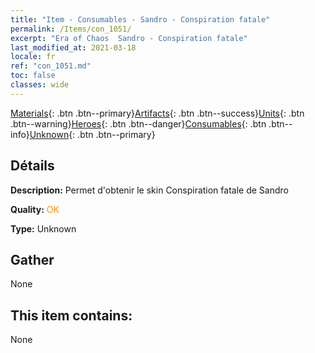 ```yaml
---
title: "Item - Consumables - Sandro - Conspiration fatale"
permalink: /Items/con_1051/
excerpt: "Era of Chaos  Sandro - Conspiration fatale"
last_modified_at: 2021-03-18
locale: fr
ref: "con_1051.md"
toc: false
classes: wide
---
```

 [Materials](/fr/Items/){: .btn .btn--primary}[Artifacts](/fr/Items/Artifacts/){: .btn .btn--success}[Units](/fr/Items/Units/){: .btn .btn--warning}[Heroes](/fr/Items/Heroes/){: .btn .btn--danger}[Consumables](/fr/Items/Consumables/){: .btn .btn--info}[Unknown](/fr/Items/Unknown/){: .btn .btn--primary}

## Détails
 **Description:** Permet d'obtenir le skin Conspiration fatale de Sandro

 **Quality:** <span style="color: #FF8C00">OK</span>

 **Type:** Unknown

## Gather

  None

## This item contains:

  None

